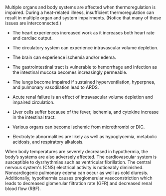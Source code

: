 Multiple organs and body systems are affected when thermoregulation is impaired. During a heat-related illness, insufficient thermoregulation can result in multiple organ and system impairments. (Notice that many of these issues are interconnected.)

- The heart experiences increased work as it increases both heart rate and cardiac output.

- The circulatory system can experience intravascular volume depletion.

- The brain can experience ischemia and/or edema.

- The gastrointestinal tract is vulnerable to hemorrhage and infection as the intestinal mucosa becomes increasingly permeable.

- The lungs become impaired if sustained hyperventilation, hyperpnea, and pulmonary vasodilation lead to ARDS.

- Acute renal failure is an effect of intravascular volume depletion and impaired circulation.

- Liver cells suffer because of the fever, ischemia, and cytokine increase in the intestinal tract.

- Various organs can become ischemic from microthrombi or DIC.

- Electrolyte abnormalities are likely as well as hypoglycemia, metabolic acidosis, and respiratory alkalosis.

When body temperatures are severely decreased in hypothermia, the body’s systems are also adversely affected. The cardiovascular system is susceptible to dysrhythmias such as ventricular fibrillation. The central nervous system's (CNS) electrical activity is noticeably diminished. Noncardiogenic pulmonary edema can occur as well as cold diuresis. Additionally, hypothermia causes preglomerular vasoconstriction which leads to decreased glomerular filtration rate (GFR) and decreased renal blood flow (RBF).